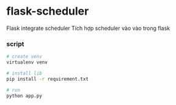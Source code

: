 # flask-scheduler
Flask integrate scheduler
Tích hợp scheduler vào vào trong flask
### script
```bash
# create venv
virtualenv venv

# install lib
pip install -r requirement.txt

# run 
python app.py
```
